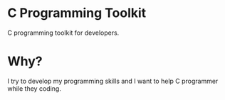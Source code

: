 # C Programming Toolkit
C programming toolkit for developers.
# Why?
I try to develop my programming skills and I want to help C programmer while they coding.
